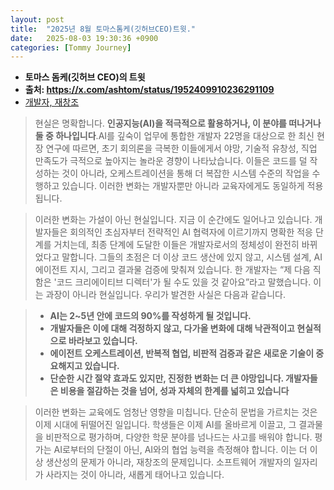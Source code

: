 ```yaml
---
layout: post
title:  "2025년 8월 토마스톰케(깃허브CEO)트윗."
date:   2025-08-03 19:30:36 +0900
categories: [Tommy Journey]
---
```


- **토마스 돔케(깃허브 CEO)의 트윗**
- **출처: https://x.com/ashtom/status/1952409910236291109**
- [개발자, 재창조](https://ashtom.github.io/developers-reinvented)


>현실은 명확합니다. **인공지능(AI)을 적극적으로 활용하거나, 이 분야를 떠나거나 둘 중 하나입니다**.AI를 깊숙이 업무에 통합한 개발자 22명을 대상으로 한 최신 현장 연구에 따르면, 초기 회의론을 극복한 이들에게서 야망, 기술적 유창성, 직업 만족도가 극적으로 높아지는 놀라운 경향이 나타났습니다. 이들은 코드를 덜 작성하는 것이 아니라, 오케스트레이션을 통해 더 복잡한 시스템 수준의 작업을 수행하고 있습니다. 이러한 변화는 개발자뿐만 아니라 교육자에게도 동일하게 적용됩니다. 

>이러한 변화는 가설이 아닌 현실입니다. 지금 이 순간에도 일어나고 있습니다. 개발자들은 회의적인 초심자부터 전략적인 AI 협력자에 이르기까지 명확한 적응 단계를 거치는데, 최종 단계에 도달한 이들은 개발자로서의 정체성이 완전히 바뀌었다고 말합니다. 그들의 초점은 더 이상 코드 생산에 있지 않고, 시스템 설계, AI 에이전트 지시, 그리고 결과물 검증에 맞춰져 있습니다. 한 개발자는 “제 다음 직함은 '코드 크리에이티브 디렉터'가 될 수도 있을 것 같아요”라고 말했습니다. 이는 과장이 아니라 현실입니다. 우리가 발견한 사실은 다음과 같습니다. 

> - **AI는 2~5년 안에 코드의 90%를 작성하게 될 것입니다.**
> - **개발자들은 이에 대해 걱정하지 않고, 다가올 변화에 대해 낙관적이고 현실적으로 바라보고 있습니다.**
> - **에이전트 오케스트레이션, 반복적 협업, 비판적 검증과 같은 새로운 기술이 중요해지고 있습니다.**
> - **단순한 시간 절약 효과도 있지만, 진정한 변화는 더 큰 야망입니다. 개발자들은 비용을 절감하는 것을 넘어, 성과 자체의 한계를 넓히고 있습니다**

>이러한 변화는 교육에도 엄청난 영향을 미칩니다. 단순히 문법을 가르치는 것은 이제 시대에 뒤떨어진 일입니다. 학생들은 이제 AI를 올바르게 이끌고, 그 결과물을 비판적으로 평가하며, 다양한 학문 분야를 넘나드는 사고를 배워야 합니다. 평가는 AI로부터의 단절이 아닌, AI와의 협업 능력을 측정해야 합니다. 이는 더 이상 생산성의 문제가 아니라, 재창조의 문제입니다. 소프트웨어 개발자의 일자리가 사라지는 것이 아니라, 새롭게 태어나고 있습니다.

